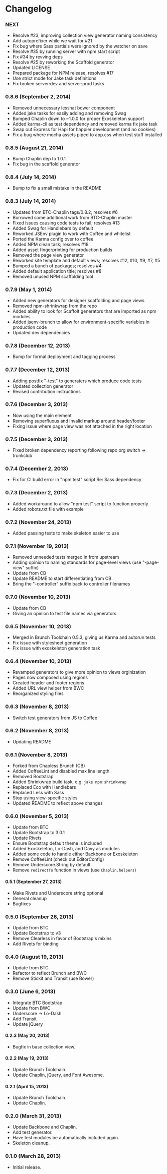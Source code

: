 # Changelog

### NEXT
- Resolve #23, improving collection view generator naming consistency
- Add autoprefixer while we wait for #21
- Fix bug where Sass partials were ignored by the watcher on save
- Resolve #35 by running server with npm start script
- Fix #34 by revving deps
- Resolve #25 by reworking the Scaffold generator
- Updated LICENSE
- Prepared package for NPM release, resolves #17
- Use strict mode for Jake task definitions
- Fix broken server:dev and server:prod tasks

### 0.8.6 (September 2, 2014)
- Removed unnecessary lesshat bower component
- Added jake tasks for easily adding and removing Swag
- Bumped Chaplin down to ~1.0.0 for proper Exoskeleton support
- Added karma-cli as test dependency and removed karma fix jake task
- Swap out Express for Hapi for happier development (and no cookies)
- Fix a bug where mocha assets piped to app.css when test stuff installed

### 0.8.5 (August 21, 2014)
- Bump Chaplin dep to 1.0.1
- Fix bug in the scaffold generator

### 0.8.4 (July 14, 2014)
- Bump to fix a small mistake in the README

### 0.8.3 (July 14, 2014)
- Updated from BTC-Chaplin tags/0.8.2; resolves #6
- Borrowed some additional work from BTC-Chaplin master
- Fixed issues causing code tests to fail; resolves #13
- Added Swag for Handlebars by default
- Reworked JSEnv plugin to work with Coffee and whitelist
- Ported the Karma config over to coffee
- Added NPM clean task; resolves #18
- Added asset fingerprinting for production builds
- Removed the page view generator
- Reworked site template and default views; resolves #12, #10, #9, #7, #5
- Bumped a bunch of packages; resolves #4
- Added default application title; resolves #8
- Removed unused NPM scaffolding tool

### 0.7.9 (May 1, 2014)
- Added new generators for designer scaffolding and page views
- Removed npm-shrinkwrap from the repo
- Added ability to look for Scaffolt generators that are imported as npm modules
- Added jsenv-brunch to allow for environment-specific variables in production code
- Updated dev dependencies

### 0.7.8 (December 12, 2013)
- Bump for formal deployment and tagging process

### 0.7.7 (December 12, 2013)
- Adding postfix "-test" to generaters which produce code tests
- Updated collection generator
- Revised contribution instructions

### 0.7.6 (December 3, 2013)
- Now using the main element
- Removing superfluous and invalid markup around header/footer
- Fixing issue where page view was not attached in the right location

### 0.7.5 (December 3, 2013)
- Fixed broken dependency reporting following repo org switch -> trunkclub

### 0.7.4 (December 2, 2013)
- Fix for CI build error in "npm test" script Re: Sass dependency

### 0.7.3 (December 2, 2013)
- Added workaround to allow "npm test" script to function properly
- Added robots.txt file with example

### 0.7.2 (November 24, 2013)
- Added passing tests to make skeleton easier to use

### 0.7.1 (November 19, 2013)
- Removed unneeded tests merged in from upstream
- Adding opinion to naming standards for page-level views (use "-page-view" suffix)
- Update from CB
- Update README to start differentiating from CB
- Bring the "-controller" suffix back to controller filenames

### 0.7.0 (November 10, 2013)
- Update from CB
- Giving an opinion to test file names via generators

### 0.6.5 (November 10, 2013)
- Merged in Brunch Toolchain 0.5.3, giving us Karma and autorun tests
- Fix issue with stylesheet generation
- Fix issue with exoskeleton generation task

### 0.6.4 (November 10, 2013)
- Revamped generators to give more opinion to views orginization
- Pages now composed using regions
- Created header and footer regions
- Added URL view helper from BWC
- Reorganized styling files

### 0.6.3 (November 8, 2013)
- Switch test generators from JS to Coffee

### 0.6.2 (November 8, 2013)
- Updating README

### 0.6.1 (November 8, 2013)
- Forked from Chapless Brunch (CB)
- Added CoffeeLint and disabled max line length
- Removed Bootstrap
- Added Shrinkwrap build task, e.g. `jake npm:shrinkwrap`
- Replaced Eco with Handlebars
- Replaced Less with Sass
- Stop using view-specific styles
- Updated README to reflect above changes

### 0.6.0 (November 5, 2013)
- Update from BTC
- Update Bootstrap to 3.0.1
- Update Rivets
- Ensure Bootstrap default theme is included
- Added Exoskeleton, Lo-Dash, and Davy as modules
- Added some code to handle either Backbone or Exoskeleton
- Remove CoffeeLint (check out EditorConfig)
- Remove Underscore.String by default
- Remove `redirectTo` function in views (use `Chaplin.helpers`)

#### 0.5.1 (September 27, 2013)
- Make Rivets and Underscore.string optional
- General cleanup
- Bugfixes

### 0.5.0 (September 26, 2013)
- Update from BTC
- Update Bootstrap to v3
- Remove Clearless in favor of Bootstrap's mixins
- Add Rivets for binding

### 0.4.0 (August 19, 2013)
- Update from BTC
- Refactor to reflect Brunch and BWC
- Remove Stickit and Transit (use Bower)

### 0.3.0 (June 6, 2013)
- Integrate BTC Bootstrap
- Update from BWC
- Underscore -> Lo-Dash
- Add Transit
- Update jQuery

#### 0.2.3 (May 20, 2013)
- Bugfix in base collection view.

#### 0.2.2 (May 19, 2013)
- Update Brunch Toolchain.
- Update Chaplin, jQuery, and Font Awesome.

#### 0.2.1 (April 15, 2013)
- Update Brunch Toolchain.
- Update Chaplin.

### 0.2.0 (March 31, 2013)
- Update Backbone and Chaplin.
- Add test generator.
- Have test modules be automatically included again.
- Skeleton cleanup.

### 0.1.0 (March 28, 2013)
- Initial release.
